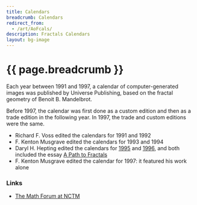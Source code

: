 ```yaml
---
title: Calendars
breadcrumb: Calendars
redirect_from:
  - /art/AoFcals/
description: Fractals Calendars
layout: bg-image
---
```

# {{ page.breadcrumb }}

Each year between 1991 and 1997,
a calendar of computer-generated images was published
by Universe Publishing,
based on the fractal geometry of Benoit B. Mandelbrot.

Before 1997, the calendar was first done as a
custom edition and then as a trade edition in the following year.
In 1997, the trade and custom editions were the same.

- Richard F. Voss edited the calendars for 1991 and 1992
- F. Kenton Musgrave edited the calendars for 1993 and 1994
- Daryl H. Hepting edited the calendars for [1995](1995.html) and [1996](1996.html), and both included the essay [A Path to Fractals](a-path-to-fractals.html)
- F. Kenton Musgrave edited the calendar for 1997: it featured his work alone

### Links

* [The Math Forum at NCTM](http://mathforum.org/library/view/2285.html)
